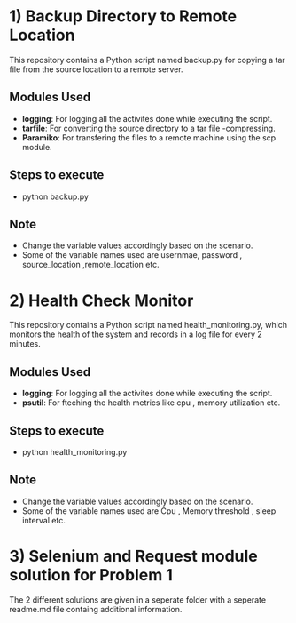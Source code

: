 # 1) Backup Directory to Remote Location

This repository contains a Python script named backup.py for copying a tar file from the source location to a remote server.

## Modules Used

- **logging**: For logging all the activites done while executing the script.
- **tarfile**: For converting the source directory to a tar file -compressing.
- **Paramiko**: For transfering the files to a remote machine using the scp module.

## Steps to execute

- python backup.py

## Note

- Change the variable values accordingly based on the scenario.
- Some of the variable names used are usernmae, password , source_location ,remote_location etc.


# 2) Health Check Monitor

This repository contains a Python script named health_monitoring.py, which monitors the health of the system and records in a log file for every 2 minutes.

## Modules Used

- **logging**: For logging all the activites done while executing the script.
- **psutil**: For fteching the health metrics like cpu , memory utilization etc.

  
## Steps to execute

- python health_monitoring.py

## Note

- Change the variable values accordingly based on the scenario.
- Some of the variable names used are Cpu , Memory threshold , sleep interval etc.


# 3) Selenium and Request module solution for Problem 1

The 2 different solutions are given in a seperate folder with a seperate readme.md file containg additional information.



